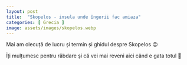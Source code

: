 ```yaml
---
layout: post
title:  "Skopelos - insula unde îngerii fac amiaza"
categories: [ Grecia ]
image: assets/images/skopelos.webp
---
```


Mai am olecuță de lucru și termin și ghidul despre Skopelos 😉

Îți mulțumesc pentru răbdare și că vei mai reveni aici când e gata totul 💙
